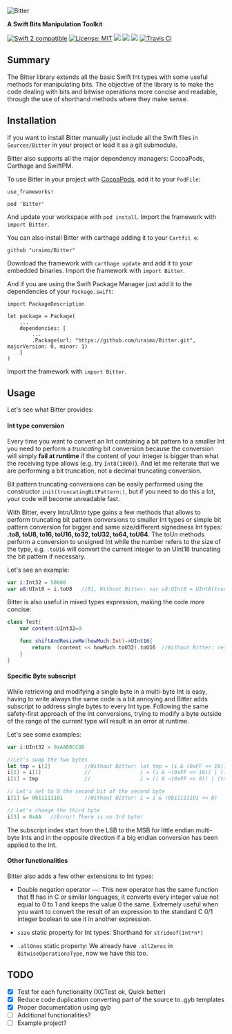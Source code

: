 ![Bitter](https://github.com/uraimo/Bitter/raw/master/logo.png)

**A Swift Bits Manipulation Toolkit**

<p>
<a href="https://developer.apple.com/swift"><img src="https://img.shields.io/badge/Swift2.2-compatible-orange.svg?style=flat" alt="Swift 2 compatible" /></a>
<a href="https://raw.githubusercontent.com/uraimo/Bitter/master/LICENSE"><img src="http://img.shields.io/badge/license-MIT-blue.svg?style=flat" alt="License: MIT" /></a>
<a href="https://github.com/apple/swift-package-manager"><img src="https://img.shields.io/badge/Swift%20Package%20Manager-compatible-brightgreen.svg"/></a>
<a href="https://github.com/Carthage/Carthage"><img src="https://img.shields.io/badge/Carthage-compatible-brightgreen.svg"/></a>
<a href="https://cocoapods.org"><img src="https://img.shields.io/cocoapods/v/Bitter.svg"/></a>
<a href="https://travis-ci.org/uraimo/Bitter"><img src="https://api.travis-ci.org/uraimo/Bitter.svg" alt="Travis CI"></a>
</p>

## Summary

The Bitter library extends all the basic Swift Int types with some useful methods for manipulating bits.
The objective of the library is to make the code dealing with bits and bitwise operations more concise and readable, through the use of shorthand methods where they make sense.

## Installation

If you want to install Bitter manually just include all the Swift files in `Sources/Bitter` in your project or load it as a git submodule.

Bitter also supports all the major dependency managers: CocoaPods, Carthage and SwiftPM.

To use Bitter in your project with [CocoaPods](https://www.cocoapods.org/), add it to your `PodFile`:
```
use_frameworks!

pod 'Bitter'

```
And update your workspace with `pod install`. Import the framework with `import Bitter`.

You can also install Bitter with carthage adding it to your `Cartfil e`:
```
github "uraimo/Bitter"
```
Download the framework with `carthage update` and add it to your embedded binaries. Import the framework with `import Bitter`.

And if you are using the Swift Package Manager just add it to the dependencies of your `Package.swift`:

```
import PackageDescription

let package = Package(
    ...
    dependencies: [
        ...
        .Package(url: "https://github.com/uraimo/Bitter.git", majorVersion: 0, minor: 1)
    ]
)
```
Import the framework with `import Bitter`.

## Usage

Let's see what Bitter provides:

#### Int type conversion

Every time you want to convert an Int containing a bit pattern to a smaller Int you need to perform a *truncating* bit conversion because the conversion will simply **fail at runtime** if the content of your integer is bigger than what the receiving type allows (e.g. try `Int8(1000)`). And let me reiterate that we are performing a bit truncation, not a decimal truncating conversion.

Bit pattern truncating conversions can be easily performed using the constructor `init(truncatingBitPattern:)`, but if you need to do this a lot, your code will become unreadable fast.

With Bitter, every Int*n*/UInt*n* type gains a few methods that allows to perform truncating bit pattern conversions to smaller Int types or simple bit pattern conversion for bigger and same size/different signedness Int types: **.to8, toU8, to16, toU16, to32, toU32, to64, toU64**.
The toU*n* methods perform a conversion to unsigned Int while the number refers to the size of the type, e.g.  `.toU16` will convert the current integer to an UInt16 truncating the bit pattern if necessary.

Let's see an example:
```swift
var i:Int32 = 50000
var u8:UInt8 = i.toU8   //81, Without Bitter: var u8:UInt8 = UInt8(truncatingBitPattern:i)
```

Bitter is also useful in mixed types expression, making the code more concise:
```swift
class Test{
    var content:UInt32=0

    func shiftAndResizeMe(howMuch:Int)->UInt16{
        return  (content << howMuch.toU32).toU16  //Without Bitter: return UInt16(truncatingBitPattern:(content << UInt32(truncatingBitPattern:howMuch)))
    }
}
```

#### Specific Byte subscript

While retrieving and modifying a single byte in a multi-byte Int is easy, having to write always the same code is a bit annoying and Bitter adds subscript to address single bytes to every Int type. Following the same safety-first approach of the Int conversions, trying to modify a byte outside of the range of the current type will result in an error at runtime.

Let's see some examples:
```swift
var i:UInt32 = 0xAABBCCDD

//Let's swap the two bytes
let tmp = i[2]           //Without Bitter: let tmp = (i & (0xFF << 16)) >> 16))
i[2] = i[1]              //                i = (i & ~(0xFF << 16)) | ((i & (0xFF << 8)) << 8)
i[1] = tmp               //                i = (i & ~(0xFF << 8)) | (tmp << 8)

// Let's set to 0 the second bit of the second byte
i[1] &= 0b11111101       //Without Bitter: i = i & (0b11111101 << 8)

// Let's change the third byte
i[3] = 0xAA   //Error! There is no 3rd byte!
``` 
The subscript index start from the LSB to the MSB for little endian multi-byte Ints and in the opposite direction if a big endian conversion has been applied to the Int.

#### Other functionalities

Bitter also adds a few other extensions to Int types:

* Double negation operator `~~`: This new operator has the same function that **!!** has in C or similar languages, it converts every integer value not equal to 0 to 1 and keeps the value 0 the same. Extremely useful when you want to convert the result of an expression to the standard C 0/1 integer boolean to use it in another expression.

* `size` static property for Int types: Shorthand for `strideof(Int*n*)`  

* `.allOnes` static property: We already have `.allZeros` in `BitwiseOperationsType`, now we have this too.

## TODO

- [x] Test for each functionality (XCTest ok, Quick better)
- [x] Reduce code duplication converting part of the source to .gyb templates
- [x] Proper documentation using gyb
- [ ] Additional functionalities?
- [ ] Example project?
